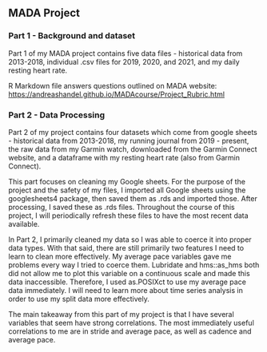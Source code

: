 ## MADA Project

### Part 1 - Background and dataset

Part 1 of my MADA project contains five data files - historical data from 2013-2018, individual .csv files for 2019, 2020, and 2021, and my daily resting heart rate. 

R Markdown file answers questions outlined on MADA website: https://andreashandel.github.io/MADAcourse/Project_Rubric.html

### Part 2 - Data Processing

Part 2 of my project contains four datasets which come from google sheets - historical data from 2013-2018, my running journal from 2019 - present, the raw data from my Garmin watch, downloaded from the Garmin Connect website, and a dataframe with my resting heart rate (also from Garmin Connect).

This part focuses on cleaning my Google sheets. For the purpose of the project and the safety of my files, I imported all Google sheets using the googlesheets4 package, then saved them as .rds and imported those. After processing, I saved these as .rds files. Throughout the course of this project, I will periodically refresh these files to have the most recent data available. 

In Part 2, I primarily cleaned my data so I was able to coerce it into proper data types. With that said, there are still primarily two features I need to learn to clean more effectively. My average pace variables gave me problems every way I tried to coerce them. Lubridate and hms::as_hms both did not allow me to plot this variable on a continuous scale and made this data inaccessible. Therefore, I used as.POSIXct to use my average pace data immediately. I will need to learn more about time series analysis in order to use my split data more effectively. 

The main takeaway from this part of my project is that I have several variables that seem have strong correlations. The most immediately useful correlations to me are in stride and average pace, as well as cadence and average pace. 


